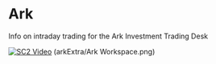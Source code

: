 # Ark
Info on intraday trading for the Ark Investment Trading Desk

[![SC2 Video](arkExtra/arkScreen.gif)](https://youtu.be/e8SXu_aP5wY)
(arkExtra/Ark Workspace.png)
